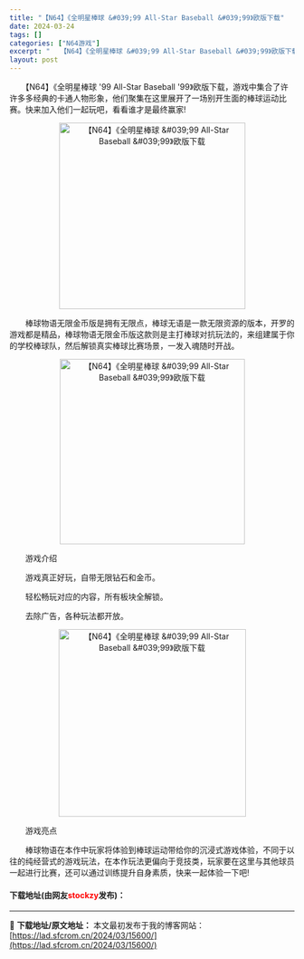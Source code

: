 ```yaml
---
title: "【N64】《全明星棒球 &#039;99 All-Star Baseball &#039;99》欧版下载"
date: 2024-03-24
tags: []
categories: ["N64游戏"]
excerpt: "　　【N64】《全明星棒球 &#039;99 All-Star Baseball &#039;99》欧版下载，游戏中集合了许许多多经典的卡通人物形象，他们聚集在这里展开了一场别开生面的棒球运动比赛。快来加入他们一起玩吧，看看谁才是最终赢家! 　　棒球物语无限金币版是拥有无限点，棒球无语是一款无限资源的版&hellip;"
layout: post
---
```


 <p>　　【N64】《全明星棒球 &#39;99 All-Star Baseball &#39;99》欧版下载，游戏中集合了许许多多经典的卡通人物形象，他们聚集在这里展开了一场别开生面的棒球运动比赛。快来加入他们一起玩吧，看看谁才是最终赢家!</p> <p align="center"><img align="" border="0" src="https://lad.sfcrom.cn/wp-content/uploads/2024/03/20240324_660037a95eec8.png" width="329" alt="【N64】《全明星棒球 &amp;#039;99 All-Star Baseball &amp;#039;99》欧版下载" /></p> <p>　　棒球物语无限金币版是拥有无限点，棒球无语是一款无限资源的版本，开罗的游戏都是精品，棒球物语无限金币版这款则是主打棒球对抗玩法的，来组建属于你的学校棒球队，然后解锁真实棒球比赛场景，一发入魂随时开战。</p> <p align="center"><img align="" border="0" src="https://lad.sfcrom.cn/wp-content/uploads/2024/03/20240324_660037aa08d12.png" width="327" alt="【N64】《全明星棒球 &amp;#039;99 All-Star Baseball &amp;#039;99》欧版下载" /></p> <p>　　游戏介绍</p> <p>　　游戏真正好玩，自带无限钻石和金币。</p> <p>　　轻松畅玩对应的内容，所有板块全解锁。</p> <p>　　去除广告，各种玩法都开放。</p> <p align="center"><img align="" border="0" src="https://lad.sfcrom.cn/wp-content/uploads/2024/03/20240324_660037aac6905.png" width="331" alt="【N64】《全明星棒球 &amp;#039;99 All-Star Baseball &amp;#039;99》欧版下载" /></p> <p>　　游戏亮点</p> <p>　　棒球物语在本作中玩家将体验到棒球运动带给你的沉浸式游戏体验，不同于以往的纯经营式的游戏玩法，在本作玩法更偏向于竞技类，玩家要在这里与其他球员一起进行比赛，还可以通过训练提升自身素质，快来一起体验一下吧!</p> <p><h4>下载地址(由网友<font color="red">stockzy</font>发布)：</h4></p> 

---
📖 **下载地址/原文地址：** 本文最初发布于我的博客网站：[https://lad.sfcrom.cn/2024/03/15600/](https://lad.sfcrom.cn/2024/03/15600/)
